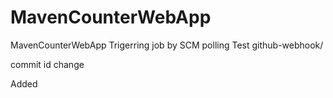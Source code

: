 # MavenCounterWebApp
MavenCounterWebApp
Trigerring job by SCM polling Test
github-webhook/

commit id change

Added
